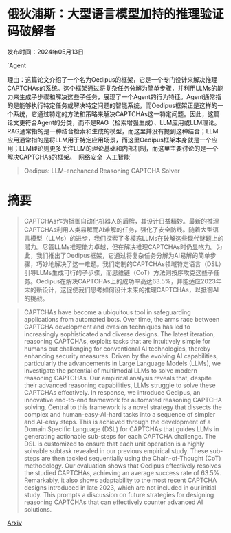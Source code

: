 # 俄狄浦斯：大型语言模型加持的推理验证码破解者

发布时间：2024年05月13日

`Agent

理由：这篇论文介绍了一个名为Oedipus的框架，它是一个专门设计来解决推理CAPTCHAs的系统。这个框架通过将复杂任务分解为简单步骤，并利用LLMs的能力来生成子步骤和解决这些子任务，展现了一个Agent的行为特征。Agent通常指的是能够执行特定任务或解决特定问题的智能系统，而Oedipus框架正是这样的一个系统，它通过特定的方法和策略来解决CAPTCHAs这一特定问题。因此，这篇论文更符合Agent的分类，而不是RAG（检索增强生成）、LLM应用或LLM理论。RAG通常指的是一种结合检索和生成的模型，而这里并没有提到这种结合；LLM应用通常指的是将LLM用于特定应用场景，而这里Oedipus框架本身就是一个应用；LLM理论则更多关注LLM的理论基础和内部机制，而这里主要讨论的是一个解决CAPTCHAs的框架。` `网络安全` `人工智能`

> Oedipus: LLM-enchanced Reasoning CAPTCHA Solver

# 摘要

> CAPTCHAs作为抵御自动化机器人的盾牌，其设计日益精妙。最新的推理CAPTCHAs利用人类易解而AI难解的任务，强化了安全防线。随着大型语言模型（LLMs）的进步，我们探索了多模态LLMs在破解这些现代谜题上的潜力。尽管LLMs推理能力卓越，但在解决推理CAPTCHAs时仍显吃力。为此，我们推出了Oedipus框架，它通过将复杂任务分解为AI易解的简单步骤，巧妙地解决了这一难题。我们定制的CAPTCHAs领域特定语言（DSL）引导LLMs生成可行的子步骤，而思维链（CoT）方法则按序攻克这些子任务。Oedipus在解决CAPTCHAs上的成功率高达63.5%，并能适应2023年末的新设计，这促使我们思考如何设计未来的推理CAPTCHAs，以抵御AI的挑战。

> CAPTCHAs have become a ubiquitous tool in safeguarding applications from automated bots. Over time, the arms race between CAPTCHA development and evasion techniques has led to increasingly sophisticated and diverse designs. The latest iteration, reasoning CAPTCHAs, exploits tasks that are intuitively simple for humans but challenging for conventional AI technologies, thereby enhancing security measures.
  Driven by the evolving AI capabilities, particularly the advancements in Large Language Models (LLMs), we investigate the potential of multimodal LLMs to solve modern reasoning CAPTCHAs. Our empirical analysis reveals that, despite their advanced reasoning capabilities, LLMs struggle to solve these CAPTCHAs effectively. In response, we introduce Oedipus, an innovative end-to-end framework for automated reasoning CAPTCHA solving. Central to this framework is a novel strategy that dissects the complex and human-easy-AI-hard tasks into a sequence of simpler and AI-easy steps. This is achieved through the development of a Domain Specific Language (DSL) for CAPTCHAs that guides LLMs in generating actionable sub-steps for each CAPTCHA challenge. The DSL is customized to ensure that each unit operation is a highly solvable subtask revealed in our previous empirical study. These sub-steps are then tackled sequentially using the Chain-of-Thought (CoT) methodology.
  Our evaluation shows that Oedipus effectively resolves the studied CAPTCHAs, achieving an average success rate of 63.5\%. Remarkably, it also shows adaptability to the most recent CAPTCHA designs introduced in late 2023, which are not included in our initial study. This prompts a discussion on future strategies for designing reasoning CAPTCHAs that can effectively counter advanced AI solutions.

[Arxiv](https://arxiv.org/abs/2405.07496)